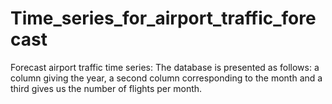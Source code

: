 # Time_series_for_airport_traffic_forecast
Forecast airport traffic time series: The database is presented as follows: a column giving the year, a second column corresponding to the month and a third gives us the number of flights per month.
